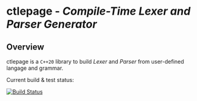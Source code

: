 ctlepage - _Compile-Time Lexer and Parser Generator_
=================================

Overview
--------
ctlepage is a `C++20` library to build _Lexer_ and _Parser_ from user-defined langage and grammar.

Current build & test status:

[![Build Status](https://travis-ci.org/jaydee-io/ctlepage.svg?branch=master)](https://travis-ci.org/jaydee-io/ctlepage)
